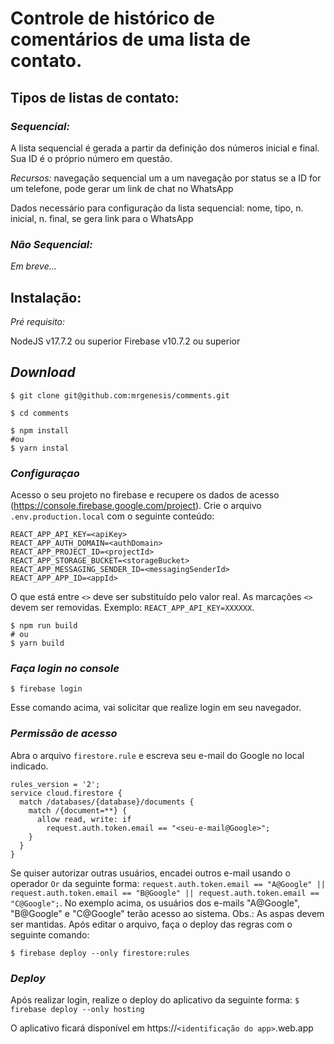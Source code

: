 # Controle de histórico de comentários de uma lista de contato.

## Tipos de listas de contato:

### *Sequencial:*
A lista sequencial é gerada a partir da definição dos números inicial e final. Sua ID é o próprio número em questão.

*Recursos:*
navegação sequencial um a um
navegação por status
se a ID for um telefone, pode gerar um link de chat no WhatsApp

Dados necessário para configuração da lista sequencial:
nome, tipo, n. inicial, n. final, se gera link para o WhatsApp

### *Não Sequencial:*
*Em breve...*

## Instalação:
*Pré requisito:*

NodeJS v17.7.2 ou superior
Firebase v10.7.2 ou superior

## *Download*

```$ git clone git@github.com:mrgenesis/comments.git```

```$ cd comments```

```
$ npm install 
#ou 
$ yarn instal
```
### *Configuraçao*

Acesso o seu projeto no firebase e recupere os dados de acesso (https://console.firebase.google.com/project). Crie o arquivo `.env.production.local` com o seguinte conteúdo:
```
REACT_APP_API_KEY=<apiKey>
REACT_APP_AUTH_DOMAIN=<authDomain>
REACT_APP_PROJECT_ID=<projectId>
REACT_APP_STORAGE_BUCKET=<storageBucket>
REACT_APP_MESSAGING_SENDER_ID=<messagingSenderId>
REACT_APP_APP_ID=<appId>
```

O que está entre `<>` deve ser substituído pelo valor real. As marcações `<>` devem ser removidas. Exemplo: `REACT_APP_API_KEY=XXXXXX`.


```
$ npm run build
# ou 
$ yarn build
```

### *Faça login no console*

`$ firebase login`


Esse comando acima, vai solicitar que realize login em seu navegador. 

### *Permissão de acesso*

Abra o arquivo `firestore.rule` e escreva seu e-mail do Google no local indicado.
```
rules_version = '2';
service cloud.firestore {
  match /databases/{database}/documents {
    match /{document=**} {
      allow read, write: if
        request.auth.token.email == "<seu-e-mail@Google>";
    }
  }
}
```
Se quiser autorizar outras usuários, encadei outros e-mail usando o operador `Or` da seguinte forma:
`request.auth.token.email == "A@Google" || request.auth.token.email == "B@Google" || request.auth.token.email == "C@Google";`.
No exemplo acima, os usuários dos e-mails "A@Google",  "B@Google" e "C@Google" terão acesso ao sistema.
Obs.: As aspas devem ser mantidas.
Após editar o arquivo, faça o deploy das regras com o seguinte comando:

`$ firebase deploy --only firestore:rules`

### *Deploy*

Após realizar login, realize o deploy do aplicativo da seguinte forma:
`$ firebase deploy --only hosting`

O aplicativo ficará disponível em https://`<identificação do app>`.web.app

